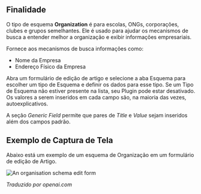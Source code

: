 <!-- Filename: J5.x:Schema_org / Display title: Schema.org - Organização -->

## Finalidade

O tipo de esquema **Organization** é para escolas, ONGs, corporações, clubes e grupos semelhantes. Ele é usado para ajudar os mecanismos de busca a entender melhor a organização e exibir informações empresariais.

Fornece aos mecanismos de busca informações como:

- Nome da Empresa
- Endereço Físico da Empresa

Abra um formulário de edição de artigo e selecione a aba Esquema para escolher um tipo de Esquema e definir os dados para esse tipo. Se um Tipo de Esquema não estiver presente na lista, seu Plugin pode estar desativado. Os valores a serem inseridos em cada campo são, na maioria das vezes, autoexplicativos.

A seção *Generic Field* permite que pares de *Title* e *Value* sejam inseridos além dos campos padrão.

## Exemplo de Captura de Tela

Abaixo está um exemplo de um esquema de Organização em um formulário de edição de Artigo.

![An organisation schema edit form](../../../en/images/schemas/edit-schema-organisation.png)

*Traduzido por openai.com*

